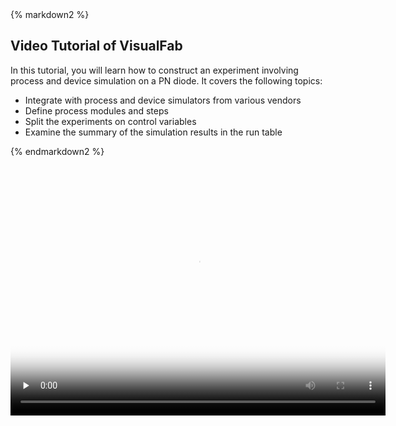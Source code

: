 <div class="box" >
{% markdown2 %}

Video Tutorial of VisualFab
------------------------------

In this tutorial, you will learn how to construct an experiment involving 
process and device simulation on a PN diode.
It covers the following topics:

 * Integrate with process and device simulators from various vendors
 * Define process modules and steps
 * Split the experiments on control variables
 * Examine the summary of the simulation results in the run table

{% endmarkdown2 %}

<video width="600" height="400" poster="poster.jpg" controls="controls" preload="none">
    <!-- MP4 for Safari, IE9, iPhone, iPad, Android, and Windows Phone 7 -->
    <source src="/static/media/vfab/tut_vfab.flv" />
    <object width="600" height="400" type="application/x-shockwave-flash" data="/static/bower_components/mediaelement/build/flashmediaelement.swf">
        <param name="movie" value="/static/bower_components/mediaelement/build/flashmediaelement.swf" />
        <param name="flashvars" value="controls=true&file=/static/media/vfab/tut_vfab.flv" />
    </object>
</video>

<!--
<OBJECT classid="clsid:D27CDB6E-AE6D-11cf-96B8-444553540000" codebase="http://download.macromedia.com/pub/shockwave/cabs/flash/swflash.cab#version=9,0,0,28;" WIDTH="960" HEIGHT="552">
  <PARAM NAME="movie" VALUE="/static/media/vfab/tut_vfab_toolbar.swf" /> 
  <PARAM NAME="quality" VALUE="high" />
  <PARAM NAME="bgcolor" VALUE="#FFFFFF">
  <param name="allowFullScreen" value="true" >
  <EMBED src="/static/meida/vfab/tut_vfab_toolbar.swf" allowfullscreen="true" quality="high" bgcolor="#FFFFFF"  WIDTH="960" HEIGHT="552" TYPE="application/x-shockwave-flash" PLUGINSPAGE="http://www.macromedia.com/shockwave/download/index.cgi?P1_Prod_Version=ShockwaveFlash"></EMBED>
</OBJECT>
-->

</div>

